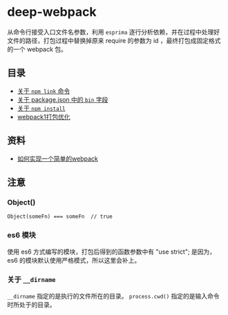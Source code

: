 # deep-webpack

从命令行接受入口文件名参数，利用 `esprima` 逐行分析依赖，并在过程中处理好文件的路径，打包过程中替换掉原来 require 的参数为 id ，最终打包成固定格式的一个 webpack 包。

## 目录
* [关于 `npm link` 命令](https://github.com/liujunyang/deep-webpack/issues/1)
* [关于 package.json 中的 `bin` 字段](https://github.com/liujunyang/deep-webpack/issues/2)
* [关于 `npm install`](https://github.com/liujunyang/deep-webpack/issues/3)
* [webpack1打包优化](https://www.zybuluo.com/liujunyang/note/602306)

## 资料
* [如何实现一个简单的webpack](https://github.com/youngwind/blog/issues/99)

## 注意

### Object()
`Object(someFn) === someFn  // true`

### es6 模块
使用 es6 方式编写的模块，打包后得到的函数参数中有 "use strict"; 是因为，es6 的模块默认使用严格模式，所以这里会补上。

### 关于 `__dirname`
`__dirname` 指定的是执行的文件所在的目录。
`process.cwd()` 指定的是输入命令时所处于的目录。

